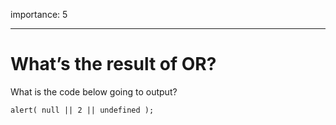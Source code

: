 importance: 5

------------------------------------------------------------------------

What’s the result of OR?
========================

What is the code below going to output?

    alert( null || 2 || undefined );

